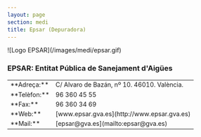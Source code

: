 ```yaml
---
layout: page
section: medi
title: Epsar (Depuradora)
---
```

<div class="center" markdown="1">
![Logo EPSAR](/images/medi/epsar.gif)
</div>

### EPSAR: Entitat Pública de Sanejament d'Aigües
<table markdown="1">
<tbody>
    <tr>
        <td>**Adreça:**</td><td>C/ Alvaro de Bazán, nº 10. 46010. València.</td>
    </tr>
    <tr>
        <td>**Telèfon:**</td><td>96 360 45 55</td>
    </tr>
    <tr>
        <td>**Fax:**</td><td>96 360 34 69</td>
    </tr>
    <tr>
        <td>**Web:**</td><td>[www.epsar.gva.es](http://www.epsar.gva.es)</td>
    </tr>
    <tr>
        <td>**Mail:**</td><td>[epsar@gva.es](mailto:epsar@gva.es)</td>
    </tr>
</tbody>
</table>